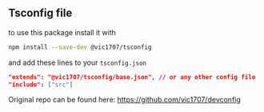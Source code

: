 ## Tsconfig file

to use this package install it with

```bash
npm install --save-dev @vic1707/tsconfig
```

and add these lines to your `tsconfig.json`

```json
"extends": "@vic1707/tsconfig/base.json", // or any other config file
"include": ["src"]
```

Original repo can be found here: https://github.com/vic1707/devconfig
